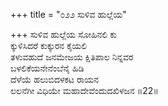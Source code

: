 +++
title = "೦೨೨ ಸುಳಿವ ಹುಲ್ಲೆಯ"

+++
ಸುಳಿವ ಹುಲ್ಲೆಯ ಸೋಹಿನಲಿ ಕು  
ಕ್ಕುಳಿಸಿದರೆ ಕುಕ್ಕುರನ ಕೈಯಲಿ  
ತಳುವಹುದೆ ಜನಮೇಜಯ ಕ್ಷಿತಿಪಾಲ ನಿನ್ನವರ  
ಬಳಲಿಕೆಯನೇನೆಂಬೆನೈ ಹಿಡಿ  
ದೆಳೆಯೆ ಹಲುಬಿದಳಕಟ ರಾಯನ   
ಲಲನೆಗೀ ವಿಧಿಯೇ ಮಹಾದೇವೆಂದುದಖಿಳಜನ    ॥22॥